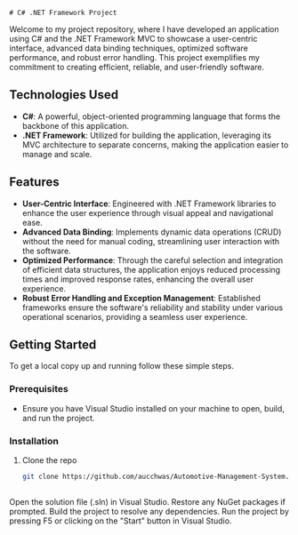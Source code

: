     # C# .NET Framework Project

Welcome to my project repository, where I have developed an application using C# and the .NET Framework MVC to showcase a user-centric interface, advanced data binding techniques, optimized software performance, and robust error handling. This project exemplifies my commitment to creating efficient, reliable, and user-friendly software.

## Technologies Used

- **C#**: A powerful, object-oriented programming language that forms the backbone of this application.
- **.NET Framework**: Utilized for building the application, leveraging its MVC architecture to separate concerns, making the application easier to manage and scale.

## Features

- **User-Centric Interface**: Engineered with .NET Framework libraries to enhance the user experience through visual appeal and navigational ease.
- **Advanced Data Binding**: Implements dynamic data operations (CRUD) without the need for manual coding, streamlining user interaction with the software.
- **Optimized Performance**: Through the careful selection and integration of efficient data structures, the application enjoys reduced processing times and improved response rates, enhancing the overall user experience.
- **Robust Error Handling and Exception Management**: Established frameworks ensure the software's reliability and stability under various operational scenarios, providing a seamless user experience.

## Getting Started

To get a local copy up and running follow these simple steps.

### Prerequisites

- Ensure you have Visual Studio installed on your machine to open, build, and run the project.

### Installation

1. Clone the repo
   ```sh
   git clone https://github.com/aucchwas/Automotive-Management-System.git
    
Open the solution file (.sln) in Visual Studio.
Restore any NuGet packages if prompted.
Build the project to resolve any dependencies.
Run the project by pressing F5 or clicking on the "Start" button in Visual Studio.
